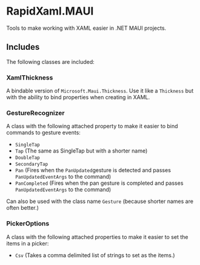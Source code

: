 ﻿# RapidXaml.MAUI

Tools to make working with XAML easier in .NET MAUI projects.

## Includes

The following classes are included:

### XamlThickness

A bindable version of `Microsoft.Maui.Thickness`. Use it like a `Thickness` but with the ability to bind properties when creating in XAML.

### GestureRecognizer

A class with the following attached property to make it easier to bind commands to gesture events:

- `SingleTap`
- `Tap` (The same as SingleTap but with a shorter name)
- `DoubleTap`
- `SecondaryTap`
- `Pan` (Fires when the `PanUpdated`gesture is detected and passes `PanUpdatedEventArgs` to the command)
- `PanCompleted` (Fires when the pan gesture is completed and passes `PanUpdatedEventArgs` to the command)

Can also be used with the class name `Gesture` (because shorter names are often better.)

### PickerOptions

A class with the following attached properties to make it easier to set the items in a picker:

- `Csv` (Takes a comma delimited list of strings to set as the items.)
